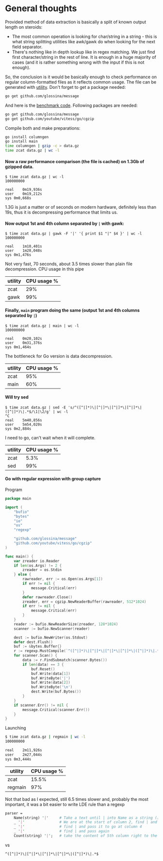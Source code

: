 # General thoughts
Provided method of data extraction is basically a split of known output length on steroids:
* The most common operation is looking for char/string in a string - this is what string splitting utilities like awk/gawk do when looking for the next field separator.
* There's nothing like in depth lookup like in regex matching. We just find first character/string in the rest of line. It is enough in a huge majority of cases (and it is rather something wrong with the input if this is not enough).

So, the conclusion is it would be basically enough to check performance on regular column-formatted files as it reflects common usage. The file can be generated with [utility](https://github.com/glossina/ldetool/blob/master/columngen.7z). Don't forget to get a package needed:
```bash
go get github.com/glossina/message
```
And here is the [benchmark code](https://github.com/glossina/ldetool/blob/master/benchmarker.7z). Following packages are needed:
```bash
go get github.com/glossina/message
go get github.com/youtube/vitess/go/cgzip
```
Compile both and make preparations:
```bash
go install columngen
go install main
time columngen | gzip -c > data.gz
time zcat data.gz | wc -l 
```
#### Now a raw performance comparison (the file is cached) on 1.3Gb of gzipped data.
```
$ time zcat data.gz | wc -l
100000000

real	0m19,936s
user	0m19,212s
sys	0m0,668s
```
1.3G is just a matter or of seconds on modern hardware, definitely less than 19s, thus it is decompressing performance that limits us.

#### Now output 1st and 4th column separated by `|` with gawk:
```
$ time zcat data.gz | gawk -F '|' '{ print $1 "|" $4 }' | wc -l
100000000

real	1m10,401s
user	1m28,048s
sys	0m1,476s
```
Not very fast, 70 seconds, about 3.5 times slower than plain file decompression.
CPU usage in this pipe

|utility|CPU usage %|
|-------|-----------|
|zcat|29%|
|gawk|99%|

#### Finally, `main` program doing the same (output 1st and 4th columns separated by `|`)
```
$ time zcat data.gz | main | wc -l
100000000

real	0m20,102s
user	0m31,376s
sys	0m1,464s
```
The bottleneck for Go version is data decompression.

|utility|CPU usage %|
|-------|-----------|
|zcat|95%|
|main|60%|

#### Will try sed
```
$ time zcat data.gz | sed -E 's/^([^|]*)\|[^|]*\|[^|]*\|[^|]*\|([^|]*)\|.*$/\1|\2/g' | wc -l
^C
real	5m40,856s
user	5m54,020s
sys	0m2,884s
```
I need to go, can't wait when it will complete.

|utility|CPU usage %|
|-------|-----------|
|zcat|5.3%|
|sed|99%|

#### Go with regular expression with group capture 
Program
```go
package main

import (
	"bufio"
	"bytes"
	"io"
	"os"
	"regexp"

	"github.com/glossina/message"
	"github.com/youtube/vitess/go/cgzip"
)

func main() {
	var zreader io.Reader
	if len(os.Args) != 2 {
		zreader = os.Stdin
	} else {
		rawreader, err := os.Open(os.Args[1])
		if err != nil {
			message.Critical(err)
		}
		defer rawreader.Close()
		zreader, err = cgzip.NewReaderBuffer(rawreader, 512*1024)
		if err != nil {
			message.Critical(err)
		}
	}
	reader := bufio.NewReaderSize(zreader, 128*1024)
	scanner := bufio.NewScanner(reader)

	dest := bufio.NewWriter(os.Stdout)
	defer dest.Flush()
	buf := &bytes.Buffer{}
	r := regexp.MustCompile(`^([^|]*)\|[^|]*\|[^|]*\|[^|]*\|([^|]*)\|.*$`)
	for scanner.Scan() {
		data := r.FindSubmatch(scanner.Bytes())
		if len(data) == 3 {
			buf.Reset()
			buf.Write(data[1])
			buf.WriteByte('|')
			buf.Write(data[2])
			buf.WriteByte('\n')
			dest.Write(buf.Bytes())
		}
	}
	if scanner.Err() != nil {
		message.Critical(scanner.Err())
	}
}
```
Launching
```bash
$ time zcat data.gz | regmain | wc -l
100000000

real	2m11,926s
user	2m27,044s
sys	0m3,444s
```

|utility|CPU usage %|
|-------|-----------|
|zcat|15.5%|
|regmain|97%|

Not that bad as I expected, still 6.5 times slower and, probably the most important, it was a bit easier to write LDE rule than a regexp
```perl
parser =
    Name(string) '|'     # Take a text until | into Name as a string ([]byte, actually), then pass |
    _ '|'                # We are at the start of column 2, find | and pass it
    _ '|'                # find | and pass it to go at column 4
    _ '|'                # find | and pass again
    Count(string) '|';   # take the content of 5th column right to the | and exit
```
vs
```
^([^|]*)\|[^|]*\|[^|]*\|[^|]*\|([^|]*)\|.*$
```
